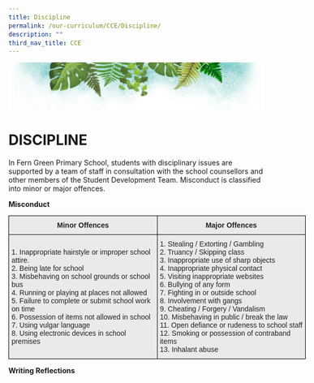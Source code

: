 ```yaml
---
title: Discipline
permalink: /our-curriculum/CCE/Discipline/
description: ""
third_nav_title: CCE
---
```

![](/images/Banner.png)

# **DISCIPLINE**

In Fern Green Primary School, students with disciplinary issues are supported by a team of staff in consultation with the school counsellors and other members of the Student Development Team. Misconduct is classified into minor or major offences.  
  

**Misconduct**

<style type="text/css">
.tg  {border-collapse:collapse;border-spacing:0;}
.tg td{border-color:black;border-style:solid;border-width:1px;font-family:Arial, sans-serif;font-size:14px;
  overflow:hidden;padding:10px 5px;word-break:normal;}
.tg th{border-color:black;border-style:solid;border-width:1px;font-family:Arial, sans-serif;font-size:14px;
  font-weight:normal;overflow:hidden;padding:10px 5px;word-break:normal;}
.tg .tg-n4qt{background-color:#EAEAEA;color:#222;font-weight:bold;text-align:center;vertical-align:top}
.tg .tg-y7qa{background-color:#EAEAEA;color:#222;text-align:left;vertical-align:top}
.tg .tg-av4e{background-color:#EAEAEA;color:#222;font-size:100%;font-weight:bold;text-align:center;vertical-align:top}
</style>
<table class="tg" style="undefined;table-layout: fixed; width: 586px">
<colgroup>
<col style="width: 293px">
<col style="width: 293px">
</colgroup>
<thead>
  <tr>
    <th class="tg-av4e">Minor Offences<br></th>
    <th class="tg-n4qt">Major Offences<br></th>
  </tr>
</thead>
<tbody>
  <tr>
    <td class="tg-y7qa"><br>1. Inappropriate hairstyle or improper school      attire.<br>2. Being late for school<br>3. Misbehaving on school grounds or school      bus<br>4. Running or playing at places not allowed<br>5. Failure to complete or submit school work      on time<br>6. Possession of items not allowed in school<br>7. Using vulgar language<br>8. Using electronic devices in school                  premises<br></td>
    <td class="tg-y7qa">1. Stealing / Extorting / Gambling<br>2. Truancy / Skipping class<br>3. Inappropriate use of sharp objects<br>4. Inappropriate physical contact<br>5. Visiting inappropriate websites<br>6. Bullying of any form<br>7. Fighting in or outside school<br>8. Involvement with gangs<br>9. Cheating / Forgery / Vandalism<br>10. Misbehaving in public / break the law<br>11. Open defiance or rudeness to school staff<br>12. Smoking or possession of contraband            items<br>13. Inhalant abuse</td>
  </tr>
</tbody>
</table>

**Writing Reflections**